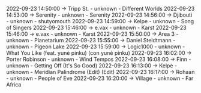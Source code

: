 2022-09-23 14:50:00 -> Tripp St. - unknown - Different Worlds
2022-09-23 14:53:00 -> Serenity - unknown - Serenity
2022-09-23 14:56:00 -> Djibouti - unknown - shutyomouth
2022-09-23 14:59:00 -> Kelpe - unknown - Song of Singers
2022-09-23 15:46:00 -> e.vax - unknown - Karst
2022-09-23 15:46:00 -> e.vax - unknown - Karst
2022-09-23 15:50:00 -> Area 3 - unknown - Planetarium
2022-09-23 15:55:00 -> Daniel Steidtmann - unknown - Pigeon Lake
2022-09-23 15:59:00 -> Logic1000 - unknown - What You Like (feat. yunè pinku) (con yunè pinku)
2022-09-23 16:02:00 -> Porter Robinson - unknown - Wind Tempos
2022-09-23 16:08:00 -> Finn - unknown - Getting Off (It's So Good)
2022-09-23 16:13:00 -> Kelpe - unknown - Meridian Palindrome (Edit) (Edit)
2022-09-23 16:17:00 -> Rohaan - unknown - People of Eve
2022-09-23 16:20:00 -> Village - unknown - Far Africa
